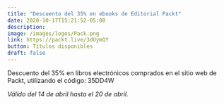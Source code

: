 ```yaml
---
title: "Descuento del 35% en ebooks de Editorial Packt"
date: 2020-10-17T15:21:52-05:00
description: 
image: /images/logos/Pack.png
link: https://packt.live/3dUymQY
button: Títulos disponibles
draft: false
---
```


Descuento del 35% en libros electrónicos comprados en el sitio web de Packt, utilizando el código: 35DD4W

*Válido del 14 de abril hasta el 20 de abril.*
